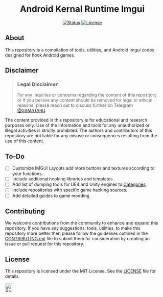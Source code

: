 <h1 align="center">Android Kernal Runtime Imgui</h1>

<div align="center">

  [![Status](https://img.shields.io/badge/status-active-success.svg)]() 
  [![License](https://img.shields.io/badge/license-MIT-blue.svg)](/LICENSE)

</div>

## About

This repository is a compilation of tools, utilities, and Android Imgui codes designed for hook Android games.

## Disclaimer
> ### Legal Disclaimer
> For any inquiries or concerns regarding the content of this repository or If you believe any content should be removed for legal or ethical reasons, please reach out to discuss further on Telegram [@GAMATARU](https://t.me/GAMATARU).

The content provided in this repository is for educational and research purposes only. Use of the information and tools for any unauthorized or illegal activities is strictly prohibited. The authors and contributors of this repository are not liable for any misuse or consequences resulting from the use of this content.

## To-Do

- [ ] Customize IMGUI Layouts add more buttons and textures according to your functions.
- [ ] Include additional hooking libraries and templates.
- [ ] Add list of dumping tools for UE4 and Unity engines to [Categories](#Categories).
- [ ] Include repositories with specific game hacking sources.
- [ ] Add detailed guides to game modding.

## Contributing

We welcome contributions from the community to enhance and expand this repository. If you have any suggestions, tools, utilities, to make this repository more better then please follow the guidelines outlined in the [CONTRIBUTING.md](push.md) file to submit them for consideration by creating an issue or pull request for this repository.

## License

This repository is licensed under the MIT License. See the [LICENSE](LICENSE) file for details.

<p align="left"><a href="https://github.com/GAMATARU/Android-Game-Hacking#"><img src="http://randojs.com/images/backToTopButton.png" alt="Back to top" height="29"/></a></p>

